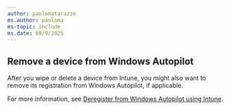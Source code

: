 ```yaml
---
author: paolomatarazzo
ms.author: paoloma
ms-topic: include
ms.date: 09/9/2025
---
```


## Remove a device from Windows Autopilot

After you wipe or delete a device from Intune, you might also want to remove its registration from Windows Autopilot, if applicable.

For more information, see [Deregister from Windows Autopilot using Intune](/autopilot/registration-overview#deregister-from-windows-autopilot-using-intune).